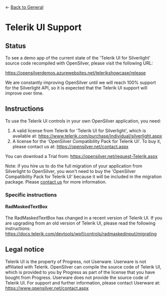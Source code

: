 ← [Back to General](/docs/9/67)
# Telerik UI Support

## Status

To see a demo app of the current state of the 'Telerik UI for Silverlight' source code recompiled with OpenSilver, please visit the following URL:

https://opensilverdemos.azurewebsites.net/telerikshowcase/release

We are constantly improving OpenSilver until we will reach 100% support for the Silverlight API, so it is expected that the Telerik UI support will improve over time.

## Instructions
To use the Telerik UI controls in your own OpenSilver application, you need:
1. A valid license from Telerik for 'Telerik UI for Silverlight', which is available at: https://www.telerik.com/purchase/individual/silverlight.aspx
2. A license for the 'OpenSilver Compatibility Pack for Telerik UI'. To buy it, please contact us at: https://opensilver.net/contact.aspx

You can download a Trial from: https://opensilver.net/request-Telerik.aspx

Note: if you hire us to do the full migration of your application from Silverlight to OpenSilver, you won't need to buy the 'OpenSilver Compatibility Pack for Telerik UI' because it will be included in the migration package. Please [contact us](https://opensilver.net/contact.aspx) for more information.
### Specific instructions
#### RadMaskedTextBox
The RadMaskedTextBox has changed in a recent version of Telerik UI. If you are upgrading from an old version of Telerik UI, please read the following instructions:
https://docs.telerik.com/devtools/wpf/controls/radmaskedinput/migrating

## Legal notice

Telerik UI is the property of Progress, not Userware. Userware is not affiliated with Telerik. OpenSilver can compile the source code of Telerik UI, which is provided to you by Progress as part of the license that you have bought from Progress. Userware does not provide the source code of Telerik UI. For support and further information, please contact Userware at: https://www.opensilver.net/contact.aspx